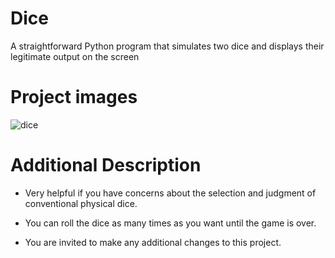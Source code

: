 # Dice
A straightforward Python program that simulates two dice and displays their legitimate output on the screen



# Project images

![dice ](https://github.com/user-attachments/assets/592884e0-c0ca-4dc8-92cc-18565bfcc4b8)




# Additional Description

- Very helpful if you have concerns about the selection and judgment of conventional physical dice.

- You can roll the dice as many times as you want until the game is over.

- You are invited to make any additional changes to this project.
